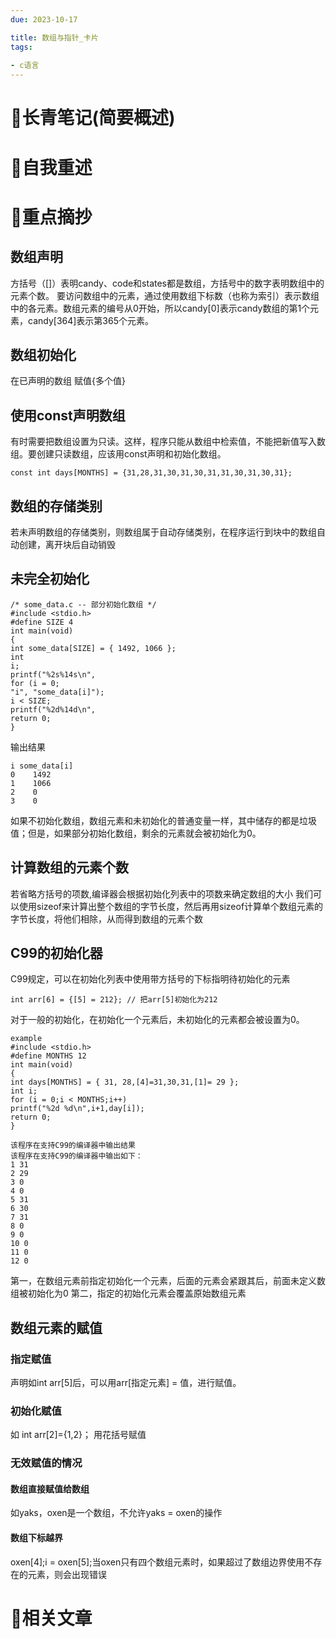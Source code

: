 ```yaml
---
due: 2023-10-17 

title: 数组与指针_卡片
tags:
 
- c语言
---
```

# 📖长青笔记(简要概述)



# 📘自我重述




# 🍎重点摘抄
## 数组声明
方括号（\[]）表明candy、code和states都是数组，方括号中的数字表明数组中的元素个数。
要访问数组中的元素，通过使用数组下标数（也称为索引）表示数组中的各元素。数组元素的编号从0开始，所以candy\[0]表示candy数组的第1个元素，candy\[364]表示第365个元素。

## 数组初始化
在已声明的数组 赋值{多个值}
## 使用const声明数组
有时需要把数组设置为只读。这样，程序只能从数组中检索值，不能把新值写入数组。要创建只读数组，应该用const声明和初始化数组。
```
const int days[MONTHS] = {31,28,31,30,31,30,31,31,30,31,30,31};
```

## 数组的存储类别
若未声明数组的存储类别，则数组属于自动存储类别，在程序运行到块中的数组自动创建，离开块后自动销毁

## 未完全初始化
```
/* some_data.c -- 部分初始化数组 */
#include <stdio.h>
#define SIZE 4
int main(void)
{
int some_data[SIZE] = { 1492, 1066 };
int
i;
printf("%2s%14s\n",
for (i = 0;
"i", "some_data[i]");
i < SIZE;
printf("%2d%14d\n",
return 0;
}
```
输出结果
```
i some_data[i]
0    1492
1    1066
2    0
3    0
```
如果不初始化数组，数组元素和未初始化的普通变量一样，其中储存的都是垃圾值；但是，如果部分初始化数组，剩余的元素就会被初始化为0。

## 计算数组的元素个数
若省略方括号的项数,编译器会根据初始化列表中的项数来确定数组的大小
我们可以使用sizeof来计算出整个数组的字节长度，然后再用sizeof计算单个数组元素的字节长度，将他们相除，从而得到数组的元素个数


## C99的初始化器
C99规定，可以在初始化列表中使用带方括号的下标指明待初始化的元素
```
int arr[6] = {[5] = 212}; // 把arr[5]初始化为212
```
对于一般的初始化，在初始化一个元素后，未初始化的元素都会被设置为0。
```
example
#include <stdio.h>
#define MONTHS 12
int main(void)
{
int days[MONTHS] = { 31, 28,[4]=31,30,31,[1]= 29 };
int i;
for (i = 0;i < MONTHS;i++)
printf("%2d %d\n",i+1,day[i]);
return 0;
}
```

```
该程序在支持C99的编译器中输出结果
该程序在支持C99的编译器中输出如下：
1 31
2 29
3 0
4 0
5 31
6 30
7 31
8 0
9 0
10 0
11 0
12 0
```
第一，在数组元素前指定初始化一个元素，后面的元素会紧跟其后，前面未定义数组被初始化为0
第二，指定的初始化元素会覆盖原始数组元素

## 数组元素的赋值
### 指定赋值
声明如int arr\[5]后，可以用arr\[指定元素] = 值，进行赋值。
### 初始化赋值
如 int arr\[2]={1,2}； 用花括号赋值

### 无效赋值的情况
#### 数组直接赋值给数组
如yaks，oxen是一个数组，不允许yaks = oxen的操作

#### 数组下标越界
oxen\[4];i = oxen\[5];当oxen只有四个数组元素时，如果超过了数组边界使用不存在的元素，则会出现错误

# 📒相关文章


